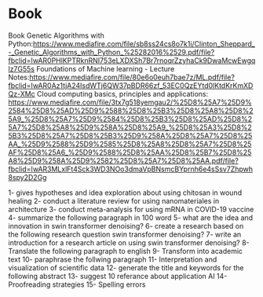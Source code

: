 # Book
Book
Genetic Algorithms with Python:https://www.mediafire.com/file/sb8ss24cs8o7k1i/Clinton_Sheppard_-_Genetic_Algorithms_with_Python_%25282016%2529.pdf/file?fbclid=IwAR0PHlKPTRknRNI753eLXDXSh7Br7rnoqrZzyhaCk9DwaMcwEwgqlz7G55s
Foundations of Machine learning - Lecture Notes:https://www.mediafire.com/file/80e6o0euh7bae7z/ML.pdf/file?fbclid=IwAR0Az1tjA24IsdWTj6QW37pBDR66zf_53EC0QzEYtd0lKtdKrKmXDQz-XMc
Cloud computing basics, principles and applications: https://www.mediafire.com/file/3tx7g518yemgau2/%25D8%25A7%25D9%2584%25D8%25AD%25D9%2588%25D8%25B3%25D8%25A8%25D8%25A9_%25D8%25A7%25D9%2584%25D8%25B3%25D8%25AD%25D8%25A7%25D8%25A8%25D9%258A%25D8%25A9_%25D8%25A3%25D8%25B3%25D8%25A7%25D8%25B3%25D9%258A%25D8%25A7%25D8%25AA_%25D9%2588%25D9%2585%25D8%25A8%25D8%25A7%25D8%25AF%25D8%25A6_%25D9%2588%25D8%25AA%25D8%25B7%25D8%25A8%25D9%258A%25D9%2582%25D8%25A7%25D8%25AA.pdf/file?fbclid=IwAR3MLxlFt4Sck3WD3NOo3dmaVpBNsmcBYprnh6e4sSsv7Zhpwh8spy2D2Gg



1- gives hypotheses and idea exploration about using chitosan in wound healing 
2- conduct a literature review for using nanomateriales in architecture
3- conduct meta-analysis for using mRNA in COVID-19 vaccine
4- summarize the following paragraph in 100 word 
5- what are the idea and innovation in swin transformer denoising?
6- create a research based on the following research question swin transformer denoising?
7- write an introduction for a research article on using swin transformer denoising?
8- Translate the following paragraph to english
9- Transform into academic text
10- paraphrase the follwing paragraph
11- Interpretation and visualization of scientific data
12- generate the title and keywords for the following abstract
13- suggest 10 referance about application AI
14- Proofreading strategies
15- Spelling errors
